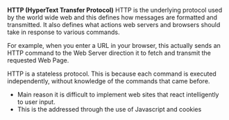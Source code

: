 **HTTP (HyperText Transfer Protocol)**
HTTP is the underlying protocol used by the world wide web and this defines how messages are formatted and transmitted. It also defines what actions web servers and browsers should take in response to various commands.

For example, when you enter a URL in your browser, this actually sends an HTTP command to the Web Server direction it to fetch and transmit the requested Web Page.

HTTP is a stateless protocol. This is because each command is executed independently, without knowledge of the commands that came before.
  - Main reason it is difficult to implement web sites that react intelligently to user input.
  - This is the addressed through the use of Javascript and cookies

